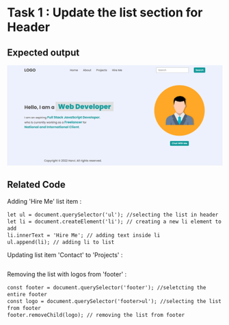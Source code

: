 # Task 1 : Update the list section for Header

## Expected output

![Expected Output](./firstAssignmentImage/task1Output.png)

## Related Code

Adding 'Hire Me' list item :

```
let ul = document.querySelector('ul'); //selecting the list in header
let li = document.createElement('li'); // creating a new li element to add
li.innerText = 'Hire Me'; // adding text inside li
ul.append(li); // adding li to list

```
Updating list item 'Contact' to 'Projects' :

```

```
Removing the list with logos from 'footer' :

```
const footer = document.querySelector('footer'); //seletcting the entire footer
const logo = document.querySelector('footer>ul'); //selecting the list from footer
footer.removeChild(logo); // removing the list from footer

```